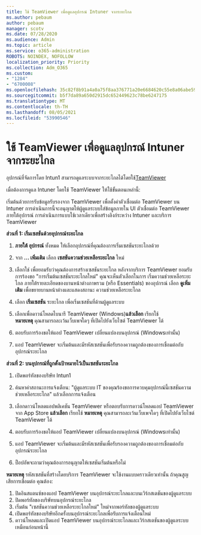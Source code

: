 ```yaml
---
title: ใช้ TeamViewer เพื่อดูแลอุปกรณ์ Intuner จากระยะไกล
ms.author: pebaum
author: pebaum
manager: scotv
ms.date: 07/28/2020
ms.audience: Admin
ms.topic: article
ms.service: o365-administration
ROBOTS: NOINDEX, NOFOLLOW
localization_priority: Priority
ms.collection: Adm_O365
ms.custom:
- "1284"
- "6700008"
ms.openlocfilehash: 35c82f8b91a4a0a75f8aa376771a20e6684620c55e8a06abe59db22cab945139
ms.sourcegitcommit: b5f7da89a650d2915dc652449623c78be6247175
ms.translationtype: MT
ms.contentlocale: th-TH
ms.lasthandoff: 08/05/2021
ms.locfileid: "53990546"
---
```

# <a name="use-teamviewer-to-remotely-administer-intune-devices"></a>ใช้ TeamViewer เพื่อดูแลอุปกรณ์ Intuner จากระยะไกล

อุปกรณ์ที่จัดการโดย Intun1 สามารถดูแลระบบจากระยะไกลได้โดยใช้[TeamViewer](https://www.teamviewer.com/)

เมื่อต้องการดูแล Intuner โดยใช้ TeamViewer ให้ใช้ขั้นตอนเหล่านี้: 

เริ่มต้นด้วยการรับข้อมูลรับรองจาก TeamViewer เพื่อตั้งค่าตัวเชื่อมต่อ TeamViewer บน Intuner การดําเนินการนี้จะอนุญาตให้ผู้ดูแลระบบใส่ข้อมูลภายใน UI ตัวเชื่อมต่อ TeamViewer ภายใต้อุปกรณ์ การดําเนินการแบบใช้เวลาเดียวเพื่อสร้างลิงก์ระหว่าง Intuner และบริการ TeamViewer

**ส่วนที่ 1: เริ่มเซสชันด้วยอุปกรณ์ระยะไกล**

1. **ภายใต้ อุปกรณ์** ทั้งหมด ให้เลือกอุปกรณ์ที่คุณต้องการเริ่มเซสชันระยะไกลด้วย
2. จาก  **... เพิ่มเติม** เลือก **เซสชันความช่วยเหลือระยะไกล** ใหม่
3. เลือกใช่ เพื่อยอมรับว่าคุณต้องการสร้างเซสชันระยะไกล
    หลังจากบริการ TeamViewer ยอมรับการร้องขอ "การเริ่มต้นเซสชันระยะไกลใหม่" คุณจะเห็นตัวเลือกในการ เริ่มความช่วยเหลือระยะไกล ภายใต้รายละเอียดของบานหน้าต่างภาพรวม (หรือ Essentials) ของอุปกรณ์ เลือก **ดูเพิ่มเติม** เพื่อขยายบานหน้าต่างและแสดงสถานะ ความช่วยเหลือระยะไกล
4. เลือก **เริ่มเซสชัน** ระยะไกล เพื่อเริ่มเซสชันที่ด้านผู้ดูแลระบบ
5. เลือกเพื่อดาวน์โหลดไบนารี TeamViewer (Windows)**แล้วเลือก** เรียกใช้<br/>
    **หมายเหตุ** คุณสามารถละเว้นเว็บเพจใดๆ ที่เปิดไปยังเว็บไซต์ TeamViewer ได้

6. ตอบรับการร้องขอให้แอป TeamViewer เปลี่ยนแปลงบนอุปกรณ์ (Windowsเท่านั้น)
7. แอป TeamViewer จะเริ่มต้นและมีรหัสเซสชันเพื่อรับรองความถูกต้องของการเชื่อมต่อกับอุปกรณ์ระยะไกล

**ส่วนที่ 2: บนอุปกรณ์ที่ถูกตั้งเป้าหมายไว้เป็นเซสชันระยะไกล**

1. เปิดพอร์ทัลของบริษัท Intun1
2. ค้นหาค่าสถานะการแจ้งเตือน: "ผู้ดูแลระบบ IT ของคุณร้องขอการควบคุมอุปกรณ์นี้เซสชันความช่วยเหลือระยะไกล" แล้วเลือกการแจ้งเตือน
3. เลือกดาวน์โหลดแอปพลิเคชัน TeamViewer หรือตอบรับการดาวน์โหลดแอป TeamViewer จาก App Store **แล้วเลือก** เรียกใช้
    **หมายเหตุ** คุณสามารถละเว้นเว็บเพจใดๆ ที่เปิดไปยังเว็บไซต์ TeamViewer ได้

4. ตอบรับการร้องขอให้แอป TeamViewer เปลี่ยนแปลงบนอุปกรณ์ (Windowsเท่านั้น)
5. แอป TeamViewer จะเริ่มต้นและมีรหัสเซสชันเพื่อรับรองความถูกต้องของการเชื่อมต่อกับอุปกรณ์ระยะไกล
6. ป็อปอัพจะถามว่าคุณต้องการอนุญาตให้เซสชันเริ่มต้นหรือไม่

**หมายเหตุ** รหัสเซสชันที่สร้างโดยบริการ TeamViewer จะใช้งานแบบคราวเดียวเท่านั้น ถ้าคุณสูญเสียการเชื่อมต่อ คุณต้อง:

1. ปิดอินสแตนซ์ของแอป TeamViewer บนอุปกรณ์ระยะไกลและบนเวิร์กสเตชันของผู้ดูแลระบบ
2. ปิดพอร์ทัลของบริษัทบนอุปกรณ์ระยะไกล
3. เริ่มต้น "เซสชันความช่วยเหลือระยะไกลใหม่" ใหม่จากพอร์ทัลของผู้ดูแลระบบ
4. เปิดพอร์ทัลของบริษัทอีกครั้งบนอุปกรณ์ระยะไกลเพื่อรับการแจ้งเตือนใหม่
5. ดาวน์โหลดและเปิดแอป TeamViewer บนอุปกรณ์ระยะไกลและเวิร์กสเตชันของผู้ดูแลระบบเหมือนก่อนหน้านี้